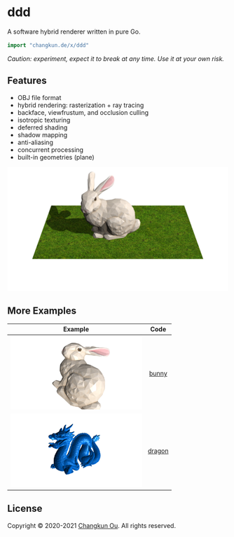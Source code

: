 # ddd

A software hybrid renderer written in pure Go.

```go
import "changkun.de/x/ddd"
```

_Caution: experiment, expect it to break at any time. Use it at your own risk._

## Features

- OBJ file format
- hybrid rendering: rasterization + ray tracing
- backface, viewfrustum, and occlusion culling
- isotropic texturing
- deferred shading
- shadow mapping
- anti-aliasing
- concurrent processing
- built-in geometries (plane)

<!-- ## Performance

ddd renders in parallel and utilizes all the CPUs.

| model | resolution | msaa | rendering (ms) |
|:------|:-----------|:-----|:---------------|
| stanford bunny |  -->

![](./examples/teaser.png)


## More Examples

| Example | Code |
|:-------:|:-----:|
|<img src="./examples/bunny/bunny.png" width="300px"/>|[bunny](./examples/bunny/bunny.go)|
|<img src="./examples/dragon/dragon.png" width="300px"/>|[dragon](./examples/dragon/dragon.go)|

## License

Copyright &copy; 2020-2021 [Changkun Ou](https://changkun.de). All rights reserved.